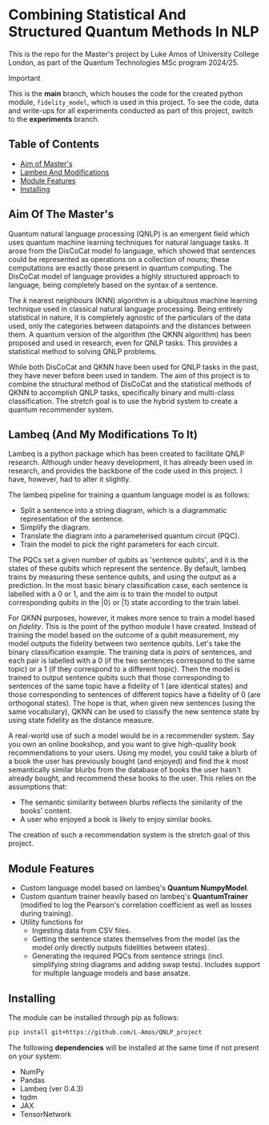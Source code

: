 # Combining Statistical And Structured Quantum Methods In NLP
This is the repo for the Master's project by Luke Amos of University College London, as part of the Quantum Technologies MSc program 2024/25.

> [!IMPORTANT]
> This is the **main** branch, which houses the code for the created python module, `fidelity_model`, which is used in this project. To see the code, data and write-ups for all experiments conducted as part of this project, switch to the **experiments** branch.

## Table of Contents
- [Aim of Master's](#aim-of-the-masters)
- [Lambeq And Modifications](#lambeq-and-my-modifications-to-it)
- [Module Features](#module-features)
- [Installing](#installing)


## Aim Of The Master's[](#aim-of-the-masters)
Quantum natural language processing (QNLP) is an emergent field which uses quantum machine learning techniques for natural language tasks. It arose from the DisCoCat model fo language, which showed that sentences could be represented as operations on a collection of nouns; these computations are exactly those present in quantum computing. The DisCoCat model of language provides a highly structured approach to language, being completely based on the syntax of a sentence. 

The $k$ nearest neighbours (KNN) algorithm is a ubiquitous machine learning technique used in classical natural language processing. Being entirely statistical in nature, it is completely agnostic of the particulars of the data used, only the categories between datapoints and the distances between them. A quantum version of the algorithm (the QKNN algorithm) has been proposed and used in research, even for QNLP tasks. This provides a statistical method to solving QNLP problems.

While both DisCoCat and QKNN have been used for QNLP tasks in the past, they have never before been used in tandem. The aim of this project is to combine the structural method of DisCoCat and the statistical methods of QKNN to accomplish QNLP tasks, specifically binary and multi-class classification. The stretch goal is to use the hybrid system to create a quantum recommender system.

## Lambeq (And My Modifications To It)[](#lambeq-and-my-modifications-to-it)
Lambeq is a python package which has been created to facilitate QNLP research. Although under heavy development, it has already been used in research, and provides the backbone of the code used in this project. I have, however, had to alter it slightly.

The lambeq pipeline for training a quantum language model is as follows:
- Split a sentence into a string diagram, which is a diagrammatic representation of the sentence.
- Simplify the diagram.
- Translate the diagram into a parameterised quantum circuit (PQC).
- Train the model to pick the right parameters for each circuit.

The PQCs set a given number of qubits as 'sentence qubits', and it is the states of these qubits which represent the sentence. By default, lambeq trains by measuring these sentence qubits, and using the output as a prediction. In the most basic binary classification case, each sentence is labelled with a 0 or 1, and the aim is to train the model to output corresponding qubits in the $|0\rangle$ or $|1\rangle$ state according to the train label.

For QKNN purposes, however, it makes more sence to train a model based on *fidelity*. This is the point of the python module I have created. Instead of training the model based on the outcome of a qubit measurement, my model outputs the fidelity between two sentence qubits. Let's take the binary classification example. The training data is *pairs* of sentences, and each pair is labelled with a 0 (if the two sentences correspond to the same topic) or a 1 (if they correspond to a different topic). Then the model is trained to output sentence qubits such that those corresponding to sentences of the same topic have a fidelity of 1 (are identical states) and those corresponding to sentences of different topics have a fidelity of 0 (are orthogonal states). The hope is that, when given new sentences (using the same vocabulary), QKNN can be used to classify the new sentence state by using state fidelity as the distance measure.

A real-world use of such a model would be in a recommender system. Say you own an online bookshop, and you want to give high-quality book recommendations to your users. Using my model, you could take a blurb of a book the user has previously bought (and enjoyed) and find the $k$ most semantically similar blurbs from the database of books the user hasn't already bought, and recommend these books to the user. This relies on the assumptions that:
- The semantic similarity between blurbs reflects the similarity of the books' content.
- A user who enjoyed a book is likely to enjoy similar books.

The creation of such a recommendation system is the stretch goal of this project.

## Module Features [](#module-features)
- Custom language model based on lambeq's **Quantum NumpyModel**.
- Custom quantum trainer heavily based on lambeq's **QuantumTrainer** (modified to log the Pearson's correlation coefficient as well as losses during training).
- Utility functions for 
    - Ingesting data from CSV files.
    - Getting the sentence states themselves from the model (as the model only directly outputs fidelities between states).
    - Generating the required PQCs from sentence strings (incl. simplifying string diagrams and adding swap tests). Includes support for multiple language models and base ansatze.

## Installing [](#installing)
The module can be installed through pip as follows:
```sh
pip install git+https://github.com/L-Amos/QNLP_project
```
The following **dependencies** will be installed at the same time if not present on your system:
- NumPy
- Pandas
- Lambeq (ver 0.4.3)
- tqdm
- JAX
- TensorNetwork
